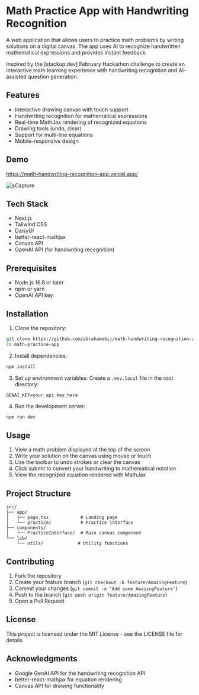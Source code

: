 
# Math Practice App with Handwriting Recognition

A web application that allows users to practice math problems by writing solutions on a digital canvas. The app uses AI to recognize handwritten mathematical expressions and provides instant feedback.

Inspired by the [stackup.dev] February Hackathon challenge to create an interactive math learning experience with handwriting recognition and AI-assisted question generation.


## Features

- Interactive drawing canvas with touch support
- Handwriting recognition for mathematical expressions
- Real-time MathJax rendering of recognized equations
- Drawing tools (undo, clear)
- Support for multi-line equations
- Mobile-responsive design

## Demo
https://math-handwriting-recognition-app.vercel.app/

![sCapture](https://github.com/user-attachments/assets/2f4d65b5-8575-4195-b98d-fcbd62f022d8)





## Tech Stack

- Next.js
- Tailwind CSS
- DaisyUI
- better-react-mathjax
- Canvas API
- OpenAI API (for handwriting recognition)

## Prerequisites

- Node.js 16.8 or later
- npm or yarn
- OpenAI API key

## Installation

1. Clone the repository:
```bash
git clone https://github.com/abrahamebij/math-handwriting-recognition-app
cd math-practice-app
```

2. Install dependencies:
```bash
npm install
```

3. Set up environment variables:
Create a `.env.local` file in the root directory:
```env
GENAI_KEY=your_api_key_here
```

4. Run the development server:
```bash
npm run dev
```

## Usage

1. View a math problem displayed at the top of the screen
2. Write your solution on the canvas using mouse or touch
3. Use the toolbar to undo strokes or clear the canvas
4. Click submit to convert your handwriting to mathematical notation
5. View the recognized equation rendered with MathJax

## Project Structure

```
src/
├── app/
│   ├── page.tsx            # Landing page
│   └── practice/           # Practice interface
├── components/
│   └── PracticeInterface/  # Main canvas component
└── lib/
    └── utils/             # Utility functions
```

## Contributing

1. Fork the repository
2. Create your feature branch (`git checkout -b feature/AmazingFeature`)
3. Commit your changes (`git commit -m 'Add some AmazingFeature'`)
4. Push to the branch (`git push origin feature/AmazingFeature`)
5. Open a Pull Request

## License

This project is licensed under the MIT License - see the LICENSE file for details

## Acknowledgments

- Google GenAI API for the handwriting recognition API
- better-react-mathjax for equation rendering
- Canvas API for drawing functionality
